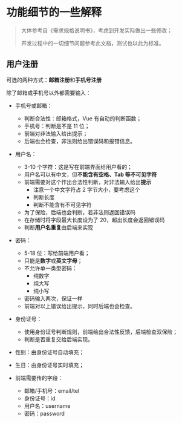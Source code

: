 # 功能细节的一些解释

> 大体参考自《需求规格说明书》，考虑到开发实际做出一些修改；
>
> 开发过程中的一切细节问题参考此文档，测试也以此为标准。

## 用户注册

可选的两种方式：**邮箱注册**和**手机号注册**

除了邮箱或手机号以外都需要输入：

- 手机号或邮箱：
  - 判断合法性：邮箱格式，Vue 有自动的判断函数；
  - 手机号：判断是不是 11 位；
  - 前端对非法输入给出提示；
  - 后端也会检查，非法则给出错误码和报错信息。

- 用户名：
  - 3-10 个字符：这是写在前端界面给用户看的；
  - 用户名可以有中文，但**不能含有空格、Tab 等不可见字符**
  - 前端需要对这个作出合法性判断，对非法输入给出**提示**
    - 注意一个中文字符占 2 字节大小，要考虑这个
    - 判断长度
    - 判断不能含有不可见字符
  - 为了保险，后端也会判断，若非法则返回错误码
  - 在存储时将字段最大长度设为了 20，超出长度会返回错误码
  - 判断**用户名重复**由后端来实现
- 密码：
  - 5-18 位：写给前端用户看；
  - 只能是**数字**或**英文字母**；
  - 不允许单一类型密码：
    - 纯数字
    - 纯大写
    - 纯小写
  - 密码输入两次，保证一样
  - 前端对以上错误给出提示，同时后端也会检查。
- 身份证号：
  - 使用身份证号判断规则，前端给出合法性反馈，后端检查双保险；
  - 判断是否重复交给后端实现。
- 性别：由身份证号自动填充；
- 生日：由身份证号实时填充；
- 前端需要传的字段：
  - 邮箱/手机号：email/tel
  - 身份证号：id
  - 用户名：username
  - 密码：password
